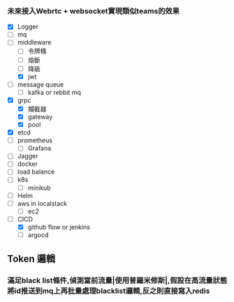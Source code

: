 ### 未來接入Webrtc + websocket實現類似teams的效果

- [x] Logger
- [ ] mq
- [ ] middleware
  - [ ] 令牌桶
  - [ ] 熔斷
  - [ ] 降級
  - [x] jwt
- [ ] message queue
  - [ ] kafka or rebbit mq
- [x] grpc
  - [x] 攔截器
  - [x] gateway
  - [x] pool
- [x] etcd
- [ ] prometheus
  - [ ] Grafana
- [ ] Jagger
- [ ] docker
- [ ] load balance
- [ ] k8s
  - [ ] minikub
- [ ] Helm
- [ ] aws in localstack
  - [ ] ec2
- [ ] CICD
  - [x] github flow or jenkins
  - [ ] argocd

## Token 邏輯
### 滿足black list條件,偵測當前流量|使用普羅米修斯|,假設在高流量狀態將id推送到mq上再批量處理blacklist邏輯,反之則直接寫入redis  